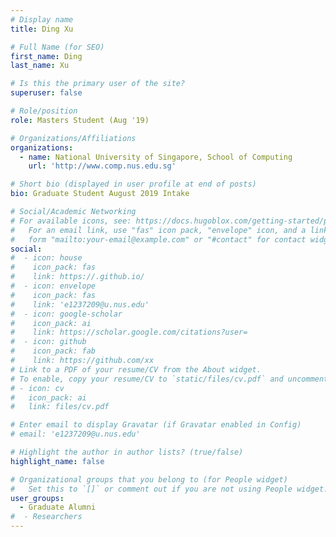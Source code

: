 ```yaml
---
# Display name
title: Ding Xu

# Full Name (for SEO)
first_name: Ding
last_name: Xu

# Is this the primary user of the site?
superuser: false

# Role/position
role: Masters Student (Aug '19)

# Organizations/Affiliations
organizations:
  - name: National University of Singapore, School of Computing
    url: 'http://www.comp.nus.edu.sg'

# Short bio (displayed in user profile at end of posts)
bio: Graduate Student August 2019 Intake

# Social/Academic Networking
# For available icons, see: https://docs.hugoblox.com/getting-started/page-builder/#icons
#   For an email link, use "fas" icon pack, "envelope" icon, and a link in the
#   form "mailto:your-email@example.com" or "#contact" for contact widget.
social:
#  - icon: house
#    icon_pack: fas
#    link: https://.github.io/
#  - icon: envelope
#    icon_pack: fas
#    link: 'e1237209@u.nus.edu'
#  - icon: google-scholar
#    icon_pack: ai
#    link: https://scholar.google.com/citations?user=
#  - icon: github
#    icon_pack: fab
#    link: https://github.com/xx
# Link to a PDF of your resume/CV from the About widget.
# To enable, copy your resume/CV to `static/files/cv.pdf` and uncomment the lines below.
# - icon: cv
#   icon_pack: ai
#   link: files/cv.pdf

# Enter email to display Gravatar (if Gravatar enabled in Config)
# email: 'e1237209@u.nus.edu'

# Highlight the author in author lists? (true/false)
highlight_name: false

# Organizational groups that you belong to (for People widget)
#   Set this to `[]` or comment out if you are not using People widget.
user_groups:
  - Graduate Alumni
#  - Researchers
---
```

